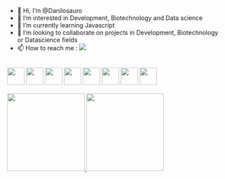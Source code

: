 - 👋 Hi, I’m @Danilosauro
- 👀 I’m interested in Development, Biotechnology and  Data science
- 🌱 I’m currently learning Javascript
- 💞️ I’m looking to collaborate on projects in Development, Biotechnology or Datascience fields
- 📫 How to reach me :
<a href="http://www.linkedin.com/in/danilo-dias-biodev" target="_blank"><img src="https://img.shields.io/badge/-LinkedIn-%230077B5?style=for-the-badge&logo=linkedin&logoColor=white" target="_blank"></a>   
<br>
<div>
<img src="https://cdn.jsdelivr.net/gh/devicons/devicon/icons/git/git-original.svg" width= "40" height ="40"/>  <img src="https://cdn.jsdelivr.net/gh/devicons/devicon/icons/github/github-original.svg" width ="40" height ="40" /> <img src="https://cdn.jsdelivr.net/gh/devicons/devicon/icons/nodejs/nodejs-original.svg" width="40" height ="40" /> <img src="https://cdn.jsdelivr.net/gh/devicons/devicon/icons/mysql/mysql-original.svg" width ="40" height="40"/> <img src="https://cdn.jsdelivr.net/gh/devicons/devicon/icons/html5/html5-original.svg" width = "40" height="40" /> <img src="https://cdn.jsdelivr.net/gh/devicons/devicon/icons/css3/css3-original.svg" width= "40" height = "40" /> <img src="https://cdn.jsdelivr.net/gh/devicons/devicon/icons/react/react-original.svg" width ="40" height="40"/> <img src="https://cdn.jsdelivr.net/gh/devicons/devicon/icons/r/r-original.svg" width ="40" height="40" />  
 </div>
<br>

<div>
<a href="https://github.com/seu-usuário-aqui">
<img height="180em" src="https://github-readme-stats.vercel.app/api/top-langs/?username=Danilosauro&layout=compact&langs_count=7&theme=dracula"/>
<img height="180em" src="https://github-readme-stats.vercel.app/api?username=Danilosauro&show_icons=true&theme=dracula&include_all_commits=true&count_private=true"/>
</div>

<!---
Danilosauro/Danilosauro is a ✨ special ✨ repository because its `README.md` (this file) appears on your GitHub profile.
You can click the Preview link to take a look at your changes.
--->
